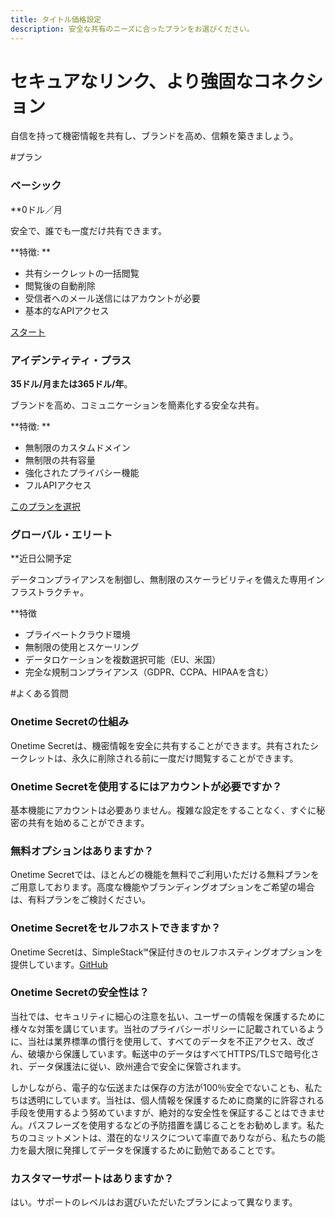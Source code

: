 ```yaml
---
title: タイトル価格設定
description: 安全な共有のニーズに合ったプランをお選びください。
---
```


# セキュアなリンク、より強固なコネクション

自信を持って機密情報を共有し、ブランドを高め、信頼を築きましょう。

#プラン

### ベーシック

**0ドル／月

安全で、誰でも一度だけ共有できます。

**特徴: **
- 共有シークレットの一括閲覧
- 閲覧後の自動削除
- 受信者へのメール送信にはアカウントが必要
- 基本的なAPIアクセス

[スタート](https://onetimesecret.com/plans/basic)

### アイデンティティ・プラス

**35ドル/月または365ドル/年**。

ブランドを高め、コミュニケーションを簡素化する安全な共有。

**特徴: **
- 無制限のカスタムドメイン
- 無制限の共有容量
- 強化されたプライバシー機能
- フルAPIアクセス

[このプランを選択](https://onetimesecret.com/plans/identity)

### グローバル・エリート

**近日公開予定

データコンプライアンスを制御し、無制限のスケーラビリティを備えた専用インフラストラクチャ。

**特徴
- プライベートクラウド環境
- 無制限の使用とスケーリング
- データロケーションを複数選択可能（EU、米国）
- 完全な規制コンプライアンス（GDPR、CCPA、HIPAAを含む）

#よくある質問

### Onetime Secretの仕組み
Onetime Secretは、機密情報を安全に共有することができます。共有されたシークレットは、永久に削除される前に一度だけ閲覧することができます。

### Onetime Secretを使用するにはアカウントが必要ですか？
基本機能にアカウントは必要ありません。複雑な設定をすることなく、すぐに秘密の共有を始めることができます。

### 無料オプションはありますか？
Onetime Secretでは、ほとんどの機能を無料でご利用いただける無料プランをご用意しております。高度な機能やブランディングオプションをご希望の場合は、有料プランをご検討ください。

### Onetime Secretをセルフホストできますか？
Onetime Secretは、SimpleStack℠保証付きのセルフホスティングオプションを提供しています。[GitHub](https://github.com/onetimesecret/onetimesecret)

### Onetime Secretの安全性は？
当社では、セキュリティに細心の注意を払い、ユーザーの情報を保護するために様々な対策を講じています。当社のプライバシーポリシーに記載されているように、当社は業界標準の慣行を使用して、すべてのデータを不正アクセス、改ざん、破壊から保護しています。転送中のデータはすべてHTTPS/TLSで暗号化され、データ保護法に従い、欧州連合で安全に保管されます。

しかしながら、電子的な伝送または保存の方法が100％安全でないことも、私たちは透明にしています。当社は、個人情報を保護するために商業的に許容される手段を使用するよう努めていますが、絶対的な安全性を保証することはできません。パスフレーズを使用するなどの予防措置を講じることをお勧めします。私たちのコミットメントは、潜在的なリスクについて率直でありながら、私たちの能力を最大限に発揮してデータを保護するために勤勉であることです。

### カスタマーサポートはありますか？
はい。サポートのレベルはお選びいただいたプランによって異なります。

